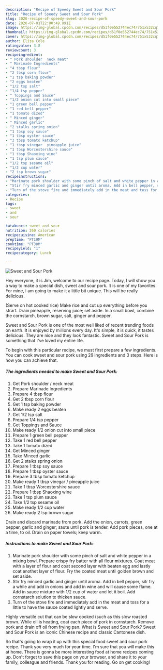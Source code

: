 ```yaml
---
description: "Recipe of Speedy Sweet and Sour Pork"
title: "Recipe of Speedy Sweet and Sour Pork"
slug: 3020-recipe-of-speedy-sweet-and-sour-pork
date: 2020-07-01T22:00:49.891Z
image: https://img-global.cpcdn.com/recipes/d51f0e552744ec74/751x532cq70/sweet-and-sour-pork-recipe-main-photo.jpg
thumbnail: https://img-global.cpcdn.com/recipes/d51f0e552744ec74/751x532cq70/sweet-and-sour-pork-recipe-main-photo.jpg
cover: https://img-global.cpcdn.com/recipes/d51f0e552744ec74/751x532cq70/sweet-and-sour-pork-recipe-main-photo.jpg
author: Eliza Cole
ratingvalue: 3.8
reviewcount: 3
recipeingredient:
- " Pork shoulder  neck meat"
- " Marinade Ingredients"
- "4 tbsp flour"
- "2 tbsp corn flour"
- "1 tsp baking powder"
- "2 eggs beaten"
- "1/2 tsp salt"
- "1/4 tsp pepper"
- " Toppings and Sauce"
- "1/2 onion cut into small piece"
- "1 green bell pepper"
- "1 red bell pepper"
- "1 tomato dized"
- " Minced ginger"
- " Minced garlic"
- "2 stalks spring onion"
- "1 tbsp soy sauce"
- "1 tbsp oyster sauce"
- "3 tbsp tomato ketchup"
- "1 tbsp vinegar  pineapple juice"
- "1 tbsp Worcestershire sauce"
- "1 tbsp Shaoxing wine"
- "1 tsp plum sauce"
- "1/2 tsp sesame oil"
- "1/2 cup water"
- "2 tsp brown sugar"
recipeinstructions:
- "Marinate pork shoulder with some pinch of salt and white pepper in a mixing bowl. Prepare crispy fry batter with all flour mixtures. Coat meat with a layer of flour and coat second layer with beaten egg and lastly coat anothet layer of flour. Fry the coated meat until golden brown and set aside."
- "Stir fry minced garlic and ginger until aroma. Add in bell pepper, sitr fry a while and add in onions and add in wine and will cause some flame. Add in sauce mixture with 1/2 cup of water and let it boil. Add cornstarch solution to thicken sauce."
- "Turn of the stove fire and immediately add in the meat and toss for a little to have the sauce coated lightly and serve."
categories:
- Recipe
tags:
- sweet
- and
- sour

katakunci: sweet and sour 
nutrition: 260 calories
recipecuisine: American
preptime: "PT19M"
cooktime: "PT38M"
recipeyield: "1"
recipecategory: Lunch

---
```



![Sweet and Sour Pork](https://img-global.cpcdn.com/recipes/d51f0e552744ec74/751x532cq70/sweet-and-sour-pork-recipe-main-photo.jpg)

Hey everyone, it is Jim, welcome to our recipe page. Today, I will show you a way to make a special dish, sweet and sour pork. It is one of my favorites. For mine, I am going to make it a little bit unique. This will be really delicious.

(Serve on hot cooked rice) Make rice and cut up everything before you strart. Drain pineapple, reserving juice; set aside. In a small bowl, combine the cornstarch, brown sugar, salt, ginger and pepper.

Sweet and Sour Pork is one of the most well liked of recent trending foods on earth. It is enjoyed by millions every day. It's simple, it is quick, it tastes delicious. They are nice and they look fantastic. Sweet and Sour Pork is something that I've loved my entire life.


To begin with this particular recipe, we must first prepare a few ingredients. You can cook sweet and sour pork using 26 ingredients and 3 steps. Here is how you can achieve that.

<!--inarticleads1-->

##### The ingredients needed to make Sweet and Sour Pork:

1. Get  Pork shoulder / neck meat
1. Prepare  Marinade Ingredients
1. Prepare 4 tbsp flour
1. Get 2 tbsp corn flour
1. Get 1 tsp baking powder
1. Make ready 2 eggs beaten
1. Get 1/2 tsp salt
1. Prepare 1/4 tsp pepper
1. Get  Toppings and Sauce
1. Make ready 1/2 onion cut into small piece
1. Prepare 1 green bell pepper
1. Take 1 red bell pepper
1. Take 1 tomato dized
1. Get  Minced ginger
1. Take  Minced garlic
1. Get 2 stalks spring onion
1. Prepare 1 tbsp soy sauce
1. Prepare 1 tbsp oyster sauce
1. Prepare 3 tbsp tomato ketchup
1. Make ready 1 tbsp vinegar / pineapple juice
1. Take 1 tbsp Worcestershire sauce
1. Prepare 1 tbsp Shaoxing wine
1. Take 1 tsp plum sauce
1. Take 1/2 tsp sesame oil
1. Make ready 1/2 cup water
1. Make ready 2 tsp brown sugar


Drain and discard marinade from pork. Add the onion, carrots, green pepper, garlic and ginger; saute until pork is tender. Add pork pieces, one at a time, to oil. Drain on paper towels; keep warm. 

<!--inarticleads2-->

##### Instructions to make Sweet and Sour Pork:

1. Marinate pork shoulder with some pinch of salt and white pepper in a mixing bowl. Prepare crispy fry batter with all flour mixtures. Coat meat with a layer of flour and coat second layer with beaten egg and lastly coat anothet layer of flour. Fry the coated meat until golden brown and set aside.
1. Stir fry minced garlic and ginger until aroma. Add in bell pepper, sitr fry a while and add in onions and add in wine and will cause some flame. Add in sauce mixture with 1/2 cup of water and let it boil. Add cornstarch solution to thicken sauce.
1. Turn of the stove fire and immediately add in the meat and toss for a little to have the sauce coated lightly and serve.


Highly versatile cut that can be slow cooked (such as this slow roasted brown. While oil is heating, coat each piece of pork in cornstarch. Remove pork and drain off oil from frying pan. What is Sweet and Sour Pork? Sweet and Sour Pork is an iconic Chinese recipe and classic Cantonese dish. 

So that's going to wrap it up with this special food sweet and sour pork recipe. Thank you very much for your time. I'm sure that you will make this at home. There is gonna be more interesting food at home recipes coming up. Don't forget to save this page on your browser, and share it to your family, colleague and friends. Thank you for reading. Go on get cooking!
